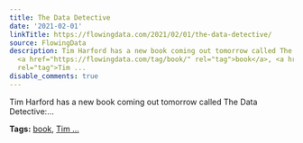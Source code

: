 ```yaml
---
title: The Data Detective
date: '2021-02-01'
linkTitle: https://flowingdata.com/2021/02/01/the-data-detective/
source: FlowingData
description: Tim Harford has a new book coming out tomorrow called The Data Detective:&#8230;<p><strong>Tags:</strong>
  <a href="https://flowingdata.com/tag/book/" rel="tag">book</a>, <a href="https://flowingdata.com/tag/tim-harford/"
  rel="tag">Tim ...
disable_comments: true
---
```

Tim Harford has a new book coming out tomorrow called The Data Detective:&#8230;<p><strong>Tags:</strong> <a href="https://flowingdata.com/tag/book/" rel="tag">book</a>, <a href="https://flowingdata.com/tag/tim-harford/" rel="tag">Tim ...